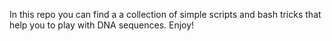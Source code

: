 In this repo you can find a a collection of simple scripts and bash tricks that help you to play with DNA sequences. Enjoy!
